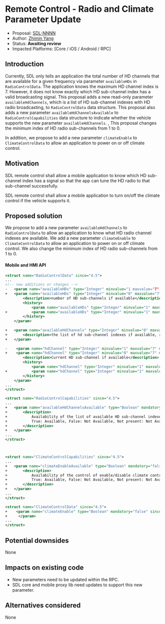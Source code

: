 # Remote Control - Radio and Climate Parameter Update

* Proposal: [SDL-NNNN](nnnn-rc-radio-climate-parameter-update.md)
* Author: [Zhimin Yang](https://github.com/smartdevicelink/yang1070)
* Status: **Awaiting review**
* Impacted Platforms: [Core / iOS / Android / RPC]

## Introduction

Currently, SDL only tells an application the total number of HD channels that are available for a given frequency via parameter `availableHDs` in `RadioControlData`. The application knows the maximum HD channel index is 7. However, it does not know exactly which HD sub-channel index has a valid broadcasting signal. This proposal adds a new read-only parameter `availableHdChannels`, which is a list of HD sub-channel indexes with HD radio broadcasting, to `RadioControlData` data structure. This proposal also adds a new parameter `availableHdChannelsAvailable` to `RadioControlCapabilities` data structure to indicate whether the vehicle supports the new parameter `availableHdChannels`. , This proposal changes the minimum index of HD radio sub-channels from 1 to 0.

In addition, we propose to add a new parameter `climateEnable` to `ClimateControlData` to allow an application to power on or off climate control.

## Motivation

SDL remote control shall allow a mobile application to know which HD sub-channel index has a signal so that the app can tune the HD radio to that sub-channel successfully.

SDL remote control shall allow a mobile application to turn on/off the climate control if the vehicle supports it.



## Proposed solution

We propose to add a new parameter `availableHdChannels` to `RadioControlData` to allow an application to know what HD radio channel indexes are available.
We add a new parameter `climateEnable` to `ClimateControlData` to allow an application to power on or off climate control.
We also change the minimum index of HD radio sub-channels from 1 to 0.

#### Mobile and HMI API

```xml
<struct name="RadioControlData" since="4.5">
...
<!-- new additions or changes -->
-   <param name="availableHDs" type="Integer" minvalue="1 maxvalue="7" mandatory="false" since="5.0">
+   <param name="availableHDs" type="Integer" minvalue="0" maxvalue="7" mandatory="false" since="5.1">
        <description>number of HD sub-channels if available</description>
        <history>
            <param name="availableHDs" type="Integer" minvalue="1" maxvalue="3" mandatory="false" since="4.5" until="5.0"/>
+           <param name="availableHDs" type="Integer" minvalue="1" maxvalue="7" mandatory="false" since="5.0" until="5.1"/>
        </history>
    </param>
	
+   <param name="availableHdChannels" type="Integer" minvalue="0" maxvalue="7" mandatory="false" minsize="1" maxsize="8" array="true" since="5.1">
+       <description>the list of hd sub-channel indexes if available, read-only </description>
+   </param>
	
-    <param name="hdChannel" type="Integer" minvalue="1" maxvalue="7" mandatory="false" since="5.0">
+    <param name="hdChannel" type="Integer" minvalue="0" maxvalue="7" mandatory="false" since="5.1">
        <description>Current HD sub-channel if available</description>
        <history>
            <param name="hdChannel" type="Integer" minvalue="1" maxvalue="3" mandatory="false" since="4.5" until="5.0"/>
+           <param name="hdChannel" type="Integer" minvalue="1" maxvalue="7" mandatory="false" since="5.0" until="5.1"/>
        </history>
    </param>
...
</struct>

<struct name="RadioControlCapabilities" since="4.5">
...
+   <param name="availableHdChannelsAvailable" type="Boolean" mandatory="false" since="5.1">
+       <description>
+           Availability of the list of available HD sub-channel indexes.
+           True: Available, False: Not Available, Not present: Not Available.
+       </description>
+   </param>
...
</struct>



<struct name="ClimateControlCapabilities" since="4.5">
...
+   <param name="climateEnableAvailable" type="Boolean" mandatory="false" since="5.1">
+       <description>
+           Availability of the control of enable/disable climate control.
+           True: Available, False: Not Available, Not present: Not Available.
+       </description>
+   </param>
...
</struct>

<struct name="ClimateControlData" since="4.5">
+    <param name="climateEnable" type="Boolean" mandatory="false" since="5.1">
+     </param>
...
</struct>
```




## Potential downsides

None

## Impacts on existing code

- New parameters need to be updated within the RPC.
- SDL core and mobile proxy lib need updates to support this new parameter.


## Alternatives considered

None
